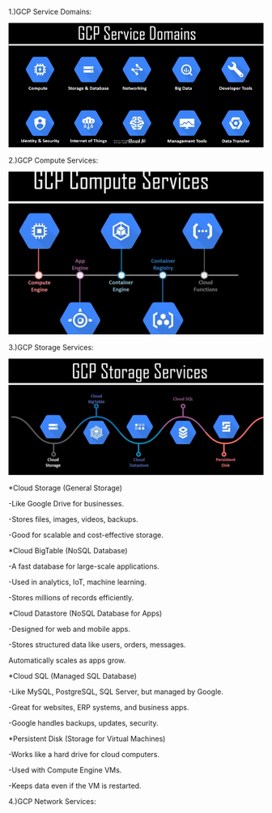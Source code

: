 1.)GCP Service Domains:

![alt text](image13.png)

2.)GCP Compute Services:

![alt text](image14.png)

3.)GCP Storage Services:

![alt text](image15.png)


*Cloud Storage (General Storage)

-Like Google Drive for businesses.

-Stores files, images, videos, backups.

-Good for scalable and cost-effective storage.



*Cloud BigTable (NoSQL Database)

-A fast database for large-scale applications.

-Used in analytics, IoT, machine learning.

-Stores millions of records efficiently.



*Cloud Datastore (NoSQL Database for Apps)

-Designed for web and mobile apps.

-Stores structured data like users, orders, messages.

Automatically scales as apps grow.



*Cloud SQL (Managed SQL Database)

-Like MySQL, PostgreSQL, SQL Server, but managed by Google.

-Great for websites, ERP systems, and business apps.

-Google handles backups, updates, security.



*Persistent Disk (Storage for Virtual Machines)

-Works like a hard drive for cloud computers.

-Used with Compute Engine VMs.

-Keeps data even if the VM is restarted.




4.)GCP Network Services:


